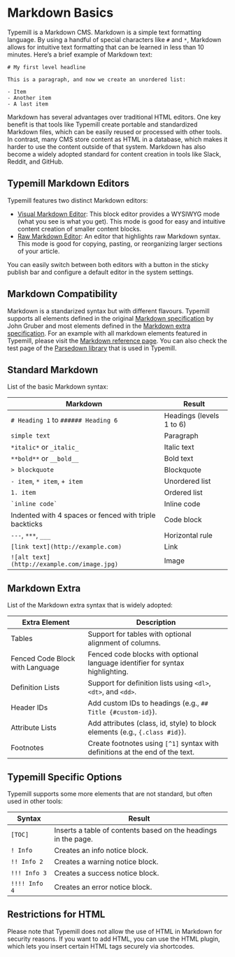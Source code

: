 # Markdown Basics

Typemill is a Markdown CMS. Markdown is a simple text formatting language. By using a handful of special characters like `#` and `*`, Markdown allows for intuitive text formatting that can be learned in less than 10 minutes. Here’s a brief example of Markdown text:

````
# My first level headline

This is a paragraph, and now we create an unordered list:

- Item
- Another item
- A last item
````

Markdown has several advantages over traditional HTML editors. One key benefit is that tools like Typemill create portable and standardized Markdown files, which can be easily reused or processed with other tools. In contrast, many CMS store content as HTML in a database, which makes it harder to use the content outside of that system. Markdown has also become a widely adopted standard for content creation in tools like Slack, Reddit, and GitHub.

## Typemill Markdown Editors

Typemill features two distinct Markdown editors:

* [Visual Markdown Editor](/author-guide/visual-markdown-editor): This block editor provides a WYSIWYG mode (what you see is what you get). This mode is good for easy and intuitive content creation of smaller content blocks. 
* [Raw Markdown Editor](/author-guide/raw-markdown-editor): An editor that highlights raw Markdown syntax. This mode is good for copying, pasting, or reorganizing larger sections of your article.

You can easily switch between both editors with a button in the sticky publish bar and configure a default editor in the system settings.

## Markdown Compatibility

Markdown is a standarized syntax but with different flavours. Typemill supports all elements defined in the original [Markdown specification](https://daringfireball.net/projects/markdown/syntax) by John Gruber and most elements defined in the [Markdown extra specification](https://michelf.ca/projects/php-markdown/extra/). For an example with all markdown elements featured in Typemill, please visit the [Markdown reference page](/author-guide/markdown-demo). You can also check the test page of the [Parsedown library](https://parsedown.org/tests/) that is used in Typemill.

## Standard Markdown

List of the basic Markdown syntax: 

| Markdown | Result |
| -------- | ------- |
| `# Heading 1` to `###### Heading 6` | Headings (levels 1 to 6) |
| `simple text` | Paragraph |
| `*italic*` or `_italic_` | Italic text |
| `**bold**` or `__bold__` | Bold text |
| `> blockquote` | Blockquote |
| `- item`, `* item`, `+ item` | Unordered list |
| `1. item` | Ordered list |
| `` `inline code` `` | Inline code |
| Indented with 4 spaces or fenced with triple backticks | Code block |
| `---`, `***`, `___` | Horizontal rule |
| `[link text](http://example.com)` | Link |
| `![alt text](http://example.com/image.jpg)` | Image |

## Markdown Extra

List of the Markdown extra syntax that is widely adopted:

| Extra Element        | Description |
| ------------------- | ----------- |
| Tables              | Support for tables with optional alignment of columns. |
| Fenced Code Block with Language | Fenced code blocks with optional language identifier for syntax highlighting. |
| Definition Lists    | Support for definition lists using `<dl>`, `<dt>`, and `<dd>`. |
| Header IDs          | Add custom IDs to headings (e.g., `## Title {#custom-id}`). |
| Attribute Lists     | Add attributes (class, id, style) to block elements (e.g., `{.class #id}`). |
| Footnotes           | Create footnotes using `[^1]` syntax with definitions at the end of the text. |

## Typemill Specific Options

Typemill supports some more elements that are not standard, but often used in other tools: 

| Syntax     | Result                      |
| ---------- | --------------------------- |
| `[TOC]`    | Inserts a table of contents based on the headings in the page. |
| `! Info` | Creates an info notice block. |
| `!! Info 2` | Creates a warning notice block. |
| `!!! Info 3` | Creates a success notice block. |
| `!!!! Info 4` | Creates an error notice block. |

## Restrictions for HTML

Please note that Typemill does not allow the use of HTML in Markdown for security reasons. If you want to add HTML, you can use the HTML plugin, which lets you insert certain HTML tags securely via shortcodes.


